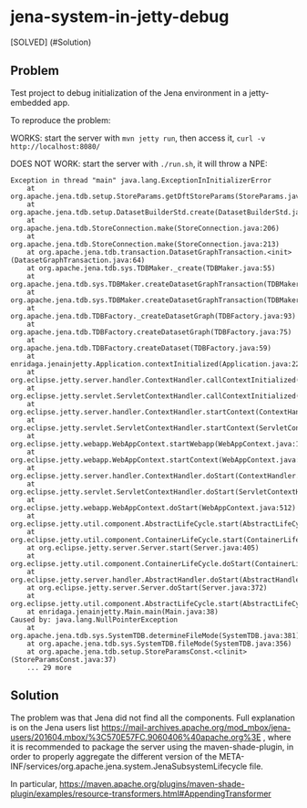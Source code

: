 # jena-system-in-jetty-debug

[SOLVED] (#Solution)

## Problem
Test project to debug initialization of the Jena environment in a jetty-embedded app.

To reproduce the problem:

WORKS: start the server with `mvn jetty run`, then access it, `curl -v http://localhost:8080/`

DOES NOT WORK: start the server with `./run.sh`, it will throw a NPE:

```
Exception in thread "main" java.lang.ExceptionInInitializerError
	at org.apache.jena.tdb.setup.StoreParams.getDftStoreParams(StoreParams.java:123)
	at org.apache.jena.tdb.setup.DatasetBuilderStd.create(DatasetBuilderStd.java:84)
	at org.apache.jena.tdb.StoreConnection.make(StoreConnection.java:206)
	at org.apache.jena.tdb.StoreConnection.make(StoreConnection.java:213)
	at org.apache.jena.tdb.transaction.DatasetGraphTransaction.<init>(DatasetGraphTransaction.java:64)
	at org.apache.jena.tdb.sys.TDBMaker._create(TDBMaker.java:55)
	at org.apache.jena.tdb.sys.TDBMaker.createDatasetGraphTransaction(TDBMaker.java:42)
	at org.apache.jena.tdb.sys.TDBMaker.createDatasetGraphTransaction(TDBMaker.java:50)
	at org.apache.jena.tdb.TDBFactory._createDatasetGraph(TDBFactory.java:93)
	at org.apache.jena.tdb.TDBFactory.createDatasetGraph(TDBFactory.java:75)
	at org.apache.jena.tdb.TDBFactory.createDataset(TDBFactory.java:59)
	at enridaga.jenainjetty.Application.contextInitialized(Application.java:22)
	at org.eclipse.jetty.server.handler.ContextHandler.callContextInitialized(ContextHandler.java:794)
	at org.eclipse.jetty.servlet.ServletContextHandler.callContextInitialized(ServletContextHandler.java:522)
	at org.eclipse.jetty.server.handler.ContextHandler.startContext(ContextHandler.java:785)
	at org.eclipse.jetty.servlet.ServletContextHandler.startContext(ServletContextHandler.java:341)
	at org.eclipse.jetty.webapp.WebAppContext.startWebapp(WebAppContext.java:1357)
	at org.eclipse.jetty.webapp.WebAppContext.startContext(WebAppContext.java:1350)
	at org.eclipse.jetty.server.handler.ContextHandler.doStart(ContextHandler.java:734)
	at org.eclipse.jetty.servlet.ServletContextHandler.doStart(ServletContextHandler.java:258)
	at org.eclipse.jetty.webapp.WebAppContext.doStart(WebAppContext.java:512)
	at org.eclipse.jetty.util.component.AbstractLifeCycle.start(AbstractLifeCycle.java:68)
	at org.eclipse.jetty.util.component.ContainerLifeCycle.start(ContainerLifeCycle.java:132)
	at org.eclipse.jetty.server.Server.start(Server.java:405)
	at org.eclipse.jetty.util.component.ContainerLifeCycle.doStart(ContainerLifeCycle.java:114)
	at org.eclipse.jetty.server.handler.AbstractHandler.doStart(AbstractHandler.java:61)
	at org.eclipse.jetty.server.Server.doStart(Server.java:372)
	at org.eclipse.jetty.util.component.AbstractLifeCycle.start(AbstractLifeCycle.java:68)
	at enridaga.jenainjetty.Main.main(Main.java:38)
Caused by: java.lang.NullPointerException
	at org.apache.jena.tdb.sys.SystemTDB.determineFileMode(SystemTDB.java:381)
	at org.apache.jena.tdb.sys.SystemTDB.fileMode(SystemTDB.java:356)
	at org.apache.jena.tdb.setup.StoreParamsConst.<clinit>(StoreParamsConst.java:37)
	... 29 more
```

## Solution
The problem was that Jena did not find all the components.
Full explanation is on the Jena users list https://mail-archives.apache.org/mod_mbox/jena-users/201604.mbox/%3C570E57FC.9060406%40apache.org%3E , where it is recommended to package the server using the maven-shade-plugin, in order to properly aggregate the different version of the META-INF/services/org.apache.jena.system.JenaSubsystemLifecycle file.

In particular,
https://maven.apache.org/plugins/maven-shade-plugin/examples/resource-transformers.html#AppendingTransformer
